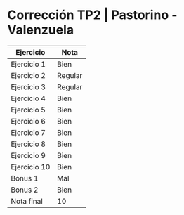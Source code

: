 # Corrección TP2 | Pastorino - Valenzuela

| Ejercicio    | Nota    |
| ------------ | ------- |
| Ejercicio 1  | Bien    |
| Ejercicio 2  | Regular |
| Ejercicio 3  | Regular |
| Ejercicio 4  | Bien    |
| Ejercicio 5  | Bien    |
| Ejercicio 6  | Bien    |
| Ejercicio 7  | Bien    |
| Ejercicio 8  | Bien    |
| Ejercicio 9  | Bien    |
| Ejercicio 10 | Bien    |
| Bonus 1      | Mal     |
| Bonus 2      | Bien    |
| Nota final   | 10      |
